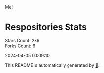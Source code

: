 Me!

# Respositories Stats
Stars Count: 236  
Forks Count: 6

2024-04-05 00:09:10  

This README is automatically generated by [🐰](https://github.com/rnitta/rnitta).
